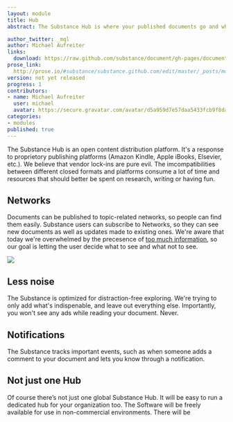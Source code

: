 ```yaml
---
layout: module
title: Hub
abstract: The Substance Hub is where your published documents go and where people can read them.

author_twitter: _mql
author: Michael Aufreiter
links:
  download: https://raw.github.com/substance/document/gh-pages/document.js
prose_link:
  http://prose.io/#substance/substance.github.com/edit/master/_posts/modules/0100-01-02-hub.md
version: not yet released
progress: 1
contributors:
- name: Michael Aufreiter
  user: michael
  avatar: https://secure.gravatar.com/avatar/d5a959d7e57daa5433fcb9f8da40be4b?d=https://a248.e.akamai.net/assets.github.com%2Fimages%2Fgravatars%2Fgravatar-140.png
categories:
- modules
published: true
---
```


The Substance Hub is an open content distribution platform. It's a response to proprietory publishing platforms (Amazon Kindle, Apple iBooks, Elsevier, etc.). We believe that vendor lock-ins are pure evil. The imcompatibilities between different closed formats and platforms consume a lot of time and resources that should better be spent on research, writing or having fun.

## Networks

Documents can be published to topic-related networks, so people can find them easily. Substance users can subscribe to Networks, so they can see new documents as well as updates made to existing ones. We're aware that today we're overwhelmed by the precesence of [too much information](http://en.wikipedia.org/wiki/Information_overload), so our goal is letting the user decide what to see and what not to see.

![](http://f.cl.ly/items/1I0q3L1U3d3O0U3p0J3Y/Screen%20Shot%202012-10-20%20at%209.56.34%20PM.png)


## Less noise

The Substance is optimized for distraction-free exploring. We're trying to only add what's indispenable, and leave out everything else. Importantly, you won't see any ads while reading your document. Never.

## Notifications

The Substance tracks important events, such as when someone adds a comment to your document and lets you know through a notification.

## Not just one Hub

Of course there’s not just one global Substance Hub. It will be easy to run a dedicated hub for your organization too. The Software will be freely available for use in non-commercial environments. There will be 
